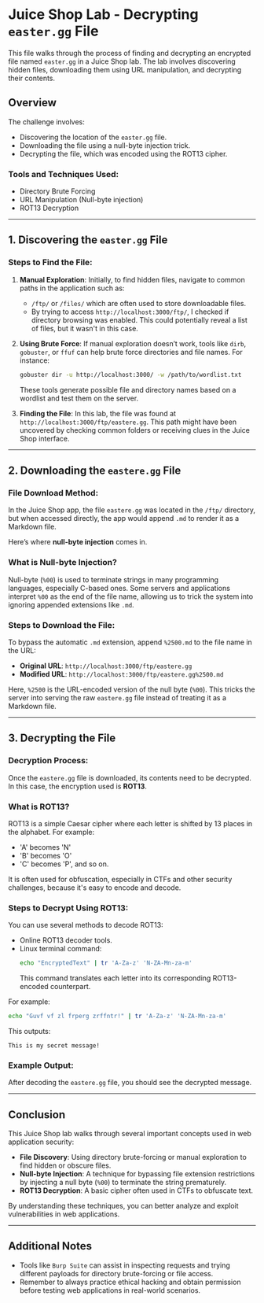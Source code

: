 # Juice Shop Lab - Decrypting `easter.gg` File


This file walks through the process of finding and decrypting an encrypted file named `easter.gg` in a Juice Shop lab. The lab involves discovering hidden files, downloading them using URL manipulation, and decrypting their contents.

## Overview
The challenge involves:
- Discovering the location of the `easter.gg` file.
- Downloading the file using a null-byte injection trick.
- Decrypting the file, which was encoded using the ROT13 cipher.

### Tools and Techniques Used:
- Directory Brute Forcing
- URL Manipulation (Null-byte injection)
- ROT13 Decryption

---

## 1. Discovering the `easter.gg` File

### Steps to Find the File:
1. **Manual Exploration**:
   Initially, to find hidden files, navigate to common paths in the application such as:
   - `/ftp/` or `/files/` which are often used to store downloadable files.
   - By trying to access `http://localhost:3000/ftp/`, I checked if directory browsing was enabled. This could potentially reveal a list of files, but it wasn't in this case.

2. **Using Brute Force**:
   If manual exploration doesn’t work, tools like `dirb`, `gobuster`, or `ffuf` can help brute force directories and file names. For instance:
   ```bash
   gobuster dir -u http://localhost:3000/ -w /path/to/wordlist.txt
   ```
   These tools generate possible file and directory names based on a wordlist and test them on the server.

3. **Finding the File**:
   In this lab, the file was found at `http://localhost:3000/ftp/eastere.gg`. This path might have been uncovered by checking common folders or receiving clues in the Juice Shop interface.

---

## 2. Downloading the `eastere.gg` File

### File Download Method:
In the Juice Shop app, the file `eastere.gg` was located in the `/ftp/` directory, but when accessed directly, the app would append `.md` to render it as a Markdown file. 

Here’s where **null-byte injection** comes in.

### What is Null-byte Injection?
Null-byte (`%00`) is used to terminate strings in many programming languages, especially C-based ones. Some servers and applications interpret `%00` as the end of the file name, allowing us to trick the system into ignoring appended extensions like `.md`.

### Steps to Download the File:
To bypass the automatic `.md` extension, append `%2500.md` to the file name in the URL:
- **Original URL**: `http://localhost:3000/ftp/eastere.gg`
- **Modified URL**: `http://localhost:3000/ftp/eastere.gg%2500.md`

Here, `%2500` is the URL-encoded version of the null byte (`%00`). This tricks the server into serving the raw `eastere.gg` file instead of treating it as a Markdown file.

---

## 3. Decrypting the File

### Decryption Process:
Once the `eastere.gg` file is downloaded, its contents need to be decrypted. In this case, the encryption used is **ROT13**.

### What is ROT13?
ROT13 is a simple Caesar cipher where each letter is shifted by 13 places in the alphabet. For example:
- 'A' becomes 'N'
- 'B' becomes 'O'
- 'C' becomes 'P', and so on.

It is often used for obfuscation, especially in CTFs and other security challenges, because it's easy to encode and decode.

### Steps to Decrypt Using ROT13:
You can use several methods to decode ROT13:
- Online ROT13 decoder tools.
- Linux terminal command:
  ```bash
  echo "EncryptedText" | tr 'A-Za-z' 'N-ZA-Mn-za-m'
  ```
  This command translates each letter into its corresponding ROT13-encoded counterpart.

For example:
```bash
echo "Guvf vf zl frperg zrffntr!" | tr 'A-Za-z' 'N-ZA-Mn-za-m'
```
This outputs:
```
This is my secret message!
```

### Example Output:
After decoding the `eastere.gg` file, you should see the decrypted message.

---

## Conclusion

This Juice Shop lab walks through several important concepts used in web application security:
- **File Discovery**: Using directory brute-forcing or manual exploration to find hidden or obscure files.
- **Null-byte Injection**: A technique for bypassing file extension restrictions by injecting a null byte (`%00`) to terminate the string prematurely.
- **ROT13 Decryption**: A basic cipher often used in CTFs to obfuscate text.

By understanding these techniques, you can better analyze and exploit vulnerabilities in web applications.

---

## Additional Notes
- Tools like `Burp Suite` can assist in inspecting requests and trying different payloads for directory brute-forcing or file access.
- Remember to always practice ethical hacking and obtain permission before testing web applications in real-world scenarios.
